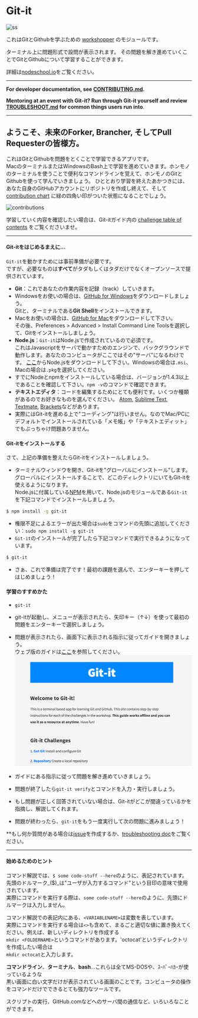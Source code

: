 # Git-it

![ss](https://raw2.github.com/jlord/git-it/master/git-it-ss.png)

これはGitとGithubを学ぶための [workshopper](https://github.com/rvagg/workshopper) のモジュールです。

ターミナル上に問題形式で設問が表示されます。
その問題を解き進めていくことでGitとGithubについて学習することができます。

詳細は[nodeschool.io](http://nodeschool.io)をご覧ください。

---

**For developer documentation, see [CONTRIBUTING.md](https://github.com/jlord/git-it/blob/master/CONTRIBUTING.md).**

**Mentoring at an event with Git-it? Run through Git-it yourself and review [TROUBLESHOOT.md](https://github.com/jlord/git-it/blob/master/TROUBLESHOOT.md) for common things users run into**.

---

## ようこそ、未来のForker, Brancher, そしてPull Requesterの皆様方。

これはGitとGithubを問題をとくことで学習できるアプリです。  
MacのターミナルまたはWindowsのBash上で学習を進めていきます。ホンモノのターミナルを使うことで便利なコマンドラインを覚えて、ホンモノのGitとGithubを使って学んでいきましょう。
ひととおり学習を終えたあかつきには、あなた自身のGitHubアカウントにリポジトリを作成し終えて、そして[contribution chart](https://github.com/blog/1360-introducing-contributions) に緑の四角い印がついた状態になることでしょう。

![contributions](https://raw2.github.com/jlord/git-it/master/ghcc.png)

学習していく内容を確認したい場合は、Git-itガイド内の [challenge table of contents](http://jlord.github.io/git-it) をご覧くださいませ。

---

#### Git-itをはじめるまえに…

`Git-it`を動かすためには事前準備が必要です。  
ですが、必要なものは**すべて**がタダもしくはタダだけでなくオープンソースで提供されています。

- **Git**：これであなたの作業内容を記録（track）していきます。
 - Windowsをお使いの場合は、[GitHub for Windows](http://windows.github.com)をダウンロードしましょう。  
   Gitと、ターミナルである**Git Shell**をインストールできます。
 - Macをお使いの場合は、[GitHub for Mac](http://mac.github.com)をダウンロードして下さい。  
   その後、Preferences > Advanced > Install Command Line Toolsを選択して、Gitをインストールしましょう。
- **Node.js**：`Git-it`はNode.jsで作成されているので必須です。  
  これはJavascriptをサーバで動かすためのエンジンで、バックグラウンドで動作します。あなたのコンピュータがここではその"サーバ"になるわけです。
  [ここ](http://nodejs.org/download/)からNode.jsをダウンロードして下さい。Windowsの場合は`.msi`、Macの場合は`.pkg`を選択してください。
 - すでにNodeとnpmをインストールしている場合は、バージョンが1.4.3以上であることを確認して下さい。```npm -v```のコマンドで確認できます。
- **テキストエディタ**：コードを編集するためにとても便利です。いくつか種類があるのでお好きなものを選んでください。
  [Atom](http://www.atom.io), [Sublime Text](http://www.sublimetext.com/2), [Textmate](http://macromates.com/download), [Brackets](http://brackets.io/)などがあります。
 - 実際にはGit-itを進める上で"コーディング"は行いません。なのでMac/PCにデフォルトでインストールされている「メモ帳」や「テキストエディット」でもぶっちゃけ問題ありません。

#### Git-itをインストールする

さて、上記の準備を整えたらGit-itをインストールしましょう。

- ターミナルウィンドウを開き、Git-itを"グローバルにインストール"します。グローバルにインストールすることで、どこのディレクトリにいてもGit-itを使えるようになります。  
  Node.jsに付属している[NPM](http://www.npmjs.org)を用いて、Node.jsのモジュールである`Git-it`を下記コマンドでインストールしましょう。

```bash
$ npm install -g git-it
```

- 権限不足によるエラーが出た場合は`sudo`をコマンドの先頭に追加してください：`sudo npm install -g git-it`
- `Git-it`のインストールが完了したら下記コマンドで実行できるようになっています。

```bash
$ git-it
```
- さぁ、これで準備は完了です！最初の課題を選んで、エンターキーを押してはじめましょう！

#### 学習のすすめかた

- `git-it`
- git-itが起動し、メニューが表示されたら、矢印キー（↑↓）を使って最初の問題をエンターキーで選択しましょう。
- 問題が表示されたら、画面下に表示される指示に従ってガイドを開きましょう。  
ウェブ版のガイドは[ここ](http://jlord.github.io/git-it)を参照してください。
![img](https://raw.githubusercontent.com/jlord/git-it/master/guide-ss.png)

- ガイドにある指示に従って問題を解き進めていきましょう。
- 問題が終了したら`git-it verify`とコマンドを入力・実行しましょう。
- もし問題が正しく回答されていない場合は、Git-itがどこが間違っているかを指摘し、解説してくれます。
- 問題が終わったら、`git-it`をもう一度実行して次の問題に進みましょう！

**もし何か質問がある場合は[issue](https://github.com/jlord/git-it/issues/new)を作成するか、[troubleshooting doc](https://github.com/jlord/git-it/blob/master/TROUBLESHOOT.md)をご覧ください。

---

#### 始めるためのヒント

コマンド解説では、`$ some code-stuff --here`のように、表記されています。  
先頭のドルマーク_($)_は"ユーザが入力するコマンド"という目印の意味で使用されています。  
実際にコマンドを実行する際は、`some code-stuff --here`のように、先頭にドルマークは入力しません。

コマンド解説での表記内にある、`<VARIABLENAME>`は変数を表しています。  
実際にコマンドを実行する場合は`<>`も含めて、まるごと適切な値に置き換えてください。例えば、新しいディレクトリを作成する  
`mkdir <FOLDERNAME>`というコマンドがあります。'octocat'というディレクトリを作成したい場合は  
`mkdir octocat`と入力します。

**コマンドライン**、**ターミナル**、**bash**...これらは全てMS-DOSや、ｽｰﾊﾟｰﾊｶｰが使っているような  
黒い画面に白い文字だけが表示されている画面のことです。コンピュータの操作をコマンドだけでできるとても強力なツールです。

スクリプトの実行、GitHub.comなどへのサーバ間の通信など、いろいろなことができます。
